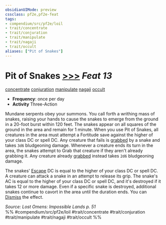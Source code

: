 ```yaml
---
obsidianUIMode: preview
cssclass: pf2e,pf2e-feat
tags:
- compendium/src/pf2e/loil
- trait/concentrate
- trait/conjuration
- trait/manipulate
- trait/nagaji
- trait/occult
aliases: ["Pit of Snakes"]
---
```

# Pit of Snakes  [>>>](/rules/core-rulebook/chapter-9-playing-the-game.md#Actions "Three-Action") *Feat 13*  
[concentrate](/rules/traits/concentrate.md)  [conjuration](/rules/traits/conjuration.md)  [manipulate](/rules/traits/manipulate.md)  [nagaji](/rules/traits/nagaji-loil.md)  [occult](/rules/traits/occult.md)  

- **Frequency**: once per day
- **Activity** Three-Action

Mundane serpents obey your summons. You call forth a writhing mass of snakes, raising your hands to cause the snakes to emerge from the ground in a 20-foot burst within 120 feet. The snakes appear on all squares of the ground in the area and remain for 1 minute. When you use Pit of Snakes, all creatures in the area must attempt a Fortitude save against the higher of your class DC or spell DC. Any creature that fails is [grabbed](/rules/conditions.md#Grabbed) by a snake and takes `3d6` bludgeoning damage. Whenever a creature ends its turn in the area, the snakes attempt to Grab that creature if they aren't already grabbing it. Any creature already [grabbed](/rules/conditions.md#Grabbed) instead takes `2d6` bludgeoning damage.

The snakes' [Escape](/rules/actions/escape.md) DC is equal to the higher of your class DC or spell DC. A creature can attack a snake in an attempt to release its grip. The snake's AC is equal to the higher of your class DC or spell DC, and it's destroyed if it takes 12 or more damage. Even if a specific snake is destroyed, additional snakes continue to cavort in the area until the duration ends. You can [Dismiss](/rules/actions/dismiss.md) the effect.

*Source: Lost Omens: Impossible Lands p. 51*  
%% #compendium/src/pf2e/loil #trait/concentrate #trait/conjuration #trait/manipulate #trait/nagaji #trait/occult %%